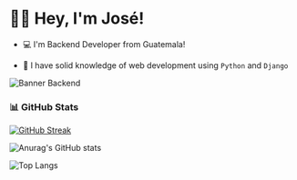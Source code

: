 
# 👋🏻 Hey, I'm José!

- 💻 I'm Backend Developer from Guatemala!

- 🐍 I have solid knowledge of web development using `Python` and `Django`

![Banner Backend](https://github.com/user-attachments/assets/c832d179-b166-4e6e-bde8-ca8470571992)


### 📊 GitHub Stats

[![GitHub Streak](https://github-readme-streak-stats.herokuapp.com?user=BrayanTM&theme=prussian)](https://git.io/streak-stats)

![Anurag's GitHub stats](https://github-readme-stats.vercel.app/api?username=BrayanTM&show_icons=true&theme=prussian)

![Top Langs](https://github-readme-stats.vercel.app/api/top-langs/?username=BrayanTM&layout=compact&theme=prussian)

